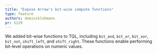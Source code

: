 ```yaml
---
title: "Expose Arrow's bit-wise compute functions"
type: feature
authors: dominiklohmann
pr: 5129
---
```


We added bit-wise functions to TQL, including `bit_and`, `bit_or`, `bit_xor`,
`bit_not`, `shift_left`, and `shift_right`. These functions enable performing
bit-level operations on numeric values.
